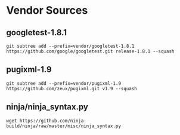# Vendor Sources

## googletest-1.8.1

    git subtree add --prefix=vendor/googletest-1.8.1 https://github.com/google/googletest.git release-1.8.1 --squash

## pugixml-1.9

    git subtree add --prefix=vendor/pugixml-1.9 https://github.com/zeux/pugixml.git v1.9 --squash

## ninja/ninja_syntax.py

    wget https://github.com/ninja-build/ninja/raw/master/misc/ninja_syntax.py
